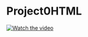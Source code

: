 # Project0HTML
 
[![Watch the video](https://img.youtube.com/vi/cbSC1KyaAOs/maxresdefault.jpg)](https://youtu.be/cbSC1KyaAOs)
